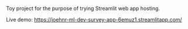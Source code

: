 Toy project for the purpose of trying Streamlit web app hosting.

Live demo: https://joehnr-ml-dev-survey-app-6emuz1.streamlitapp.com/